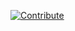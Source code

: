 [![Contribute](https://www.eclipse.org/che/contribute.svg)](https://che.prod-preview.openshift.io/f?url=https://raw.githubusercontent.com/redhat-developer/devfile/master/getting-started/go/devfile.yaml)
